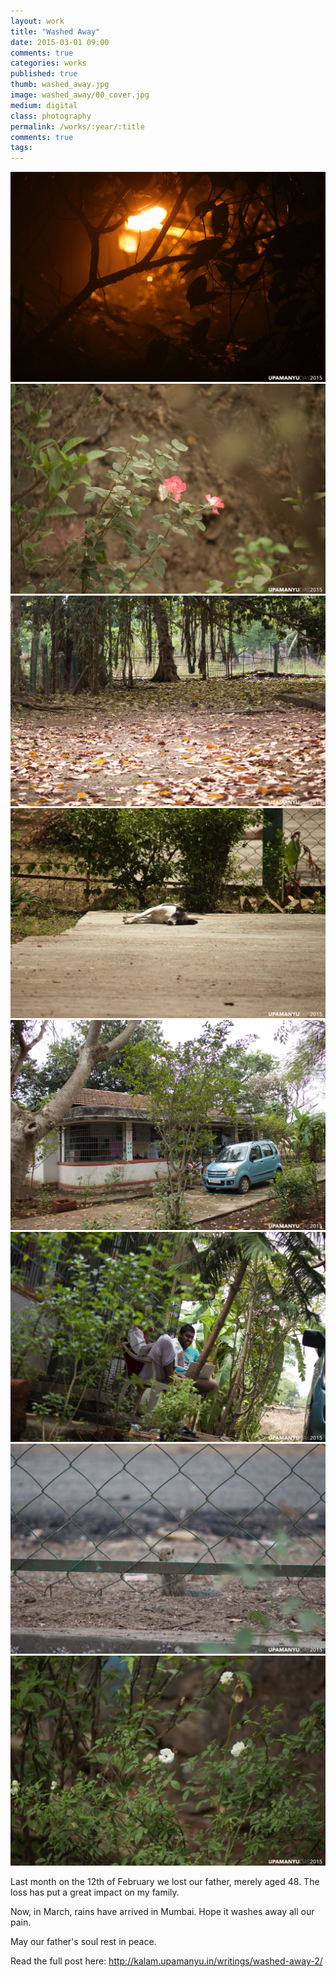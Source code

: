 ```yaml
---
layout: work
title: "Washed Away"
date: 2015-03-01 09:00
comments: true
categories: works
published: true
thumb: washed_away.jpg
image: washed_away/00_cover.jpg
medium: digital
class: photography
permalink: /works/:year/:title
comments: true
tags:
---
```

<p style="display: none;">Come March, rains have arrived in Mumbai. Hope it washes away all our pain.</p>

<p>
  <div class="fotorama" data-keyboard="true" data-arrows="true" data-click="true" data-swipe="true" data-autoplay="true" data-loop="true" data-allowfullscreen="native">
      <img src="/images/works/washed_away/01_night_rain.jpg" alt="Night Rain" data-caption="Night Rain">
      <img src="/images/works/washed_away/02_flower.jpg" alt="Flowers budding Again" data-caption="Flowers budding Again">
      <img src="/images/works/washed_away/03_leaves.jpg" alt="Fallen Leaves" data-caption="Fallen Leaves">
      <img src="/images/works/washed_away/04_dog.jpg" alt="Sunbathing Dog" data-caption="Sunbathing Dog">
      <img src="/images/works/washed_away/05_home.jpg" alt="Home is where the heart Is" data-caption="Home is where the heart Is">
      <img src="/images/works/washed_away/06_me.jpg" alt="Upamanyu Das" data-caption="Me">
      <img src="/images/works/washed_away/07_squirrel.jpg" alt="Squirrel" data-caption="Squirrel">
      <img src="/images/works/washed_away/08_flower_2.jpg" alt="Flower in the Graden" data-caption="Flower in the Garden">
  </div>
</p>

Last month on the 12th of February we lost our father, merely aged 48. The loss has put a great impact on my family. 

Now, in March, rains have arrived in Mumbai. Hope it washes away all our pain.

May our father's soul rest in peace. 

Read the full post here: <a href="http://kalam.upamanyu.in/writings/washed-away-2/" target="_blank">http://kalam.upamanyu.in/writings/washed-away-2/</a>